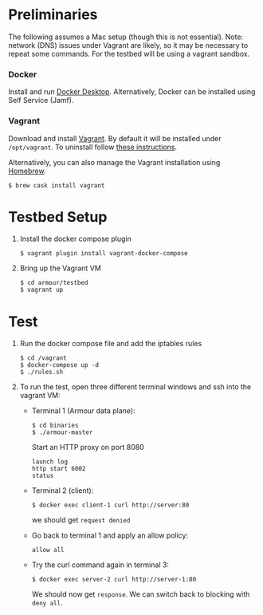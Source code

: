 Preliminaries
=============

The following assumes a Mac setup (though this is not essential). Note: network (DNS) issues under Vagrant are likely, so it may be necessary to repeat some commands.
For the testbed will be using a vagrant sandbox.

### Docker

Install and run [Docker Desktop](https://www.docker.com/products/docker-desktop). Alternatively, Docker can be installed using Self Service (Jamf).

### Vagrant

Download and install [Vagrant](https://www.vagrantup.com/downloads.html). By default it will be installed under `/opt/vagrant`. To uninstall follow [these instructions](https://www.vagrantup.com/docs/installation/uninstallation.html).

Alternatively, you can also manage the Vagrant installation using [Homebrew](https://brew.sh).

```shell
$ brew cask install vagrant
```

Testbed Setup
=============

1. Install the docker compose plugin

    ```shell
    $ vagrant plugin install vagrant-docker-compose
    ```

1. Bring up the Vagrant VM

    ```shell
    $ cd armour/testbed
    $ vagrant up
    ```

Test
====


1. Run the docker compose file and add the iptables rules

    ```shell
	$ cd /vagrant
	$ docker-compose up -d
	$ ./rules.sh
	```

1. To run the test, open three different terminal windows and ssh into the vagrant VM:

    - Terminal 1 (Armour data plane):

        ```shell
        $ cd binaries
        $ ./armour-master
        ```

        Start an HTTP proxy on port 8080

        ```
        launch log
        http start 6002
        status
        ```

    - Terminal 2 (client):

        ```shell
        $ docker exec client-1 curl http://server:80
        ```

        we should get `request denied`


    - Go back to terminal 1 and apply an allow policy:

        ```shell
        allow all
        ```

    - Try the curl command again in terminal 3:

        ```shell
        $ docker exec server-2 curl http://server-1:80
        ```

        We should now get `response`. We can switch back to blocking with `deny all`.